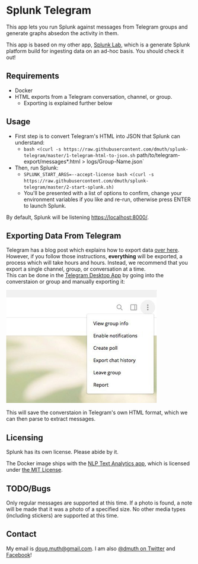 
# Splunk Telegram

This app lets you run Splunk against messages from Telegram groups and generate
graphs absedon the activity in them.

This app is based on my other app, <a href="https://github.com/dmuth/splunk-lab/">Splunk Lab</a>,
which is a generate Splunk platform build for ingesting data on an ad-hoc basis.
You should check it out!


## Requirements

- Docker
- HTML exports from a Telegram conversation, channel, or group.
   - Exporting is explained further below


## Usage

- First step is to convert Telegram's HTML into JSON that Splunk can understand:
   - `bash <(curl -s https://raw.githubusercontent.com/dmuth/splunk-telegram/master/1-telegram-html-to-json.sh` path/to/telegram-export/messages\*.html > logs/Group-Name.json`
- Then, run Splunk:
   - `SPLUNK_START_ARGS=--accept-license bash <(curl -s https://raw.githubusercontent.com/dmuth/splunk-telegram/master/2-start-splunk.sh)`
   - You'll be presented with a list of options to confirm, change your environment variables if you like and re-run, otherwise press ENTER to launch Splunk.

By default, Splunk will be listening <a href="https://localhost:8000/">https://localhost:8000/</a>.


## Exporting Data From Telegram

Telegram has a blog post which explains how to export data <a href="https://telegram.org/blog/export-and-more">over here</a>.
However, if you follow those instructions, **everything** will be exported, a process which will take hours and hours.
Instead, we recommend that you export a single channel, group, or conversation at a time.  
This can be done in the <a href="https://desktop.telegram.org/">Telegram Desktop App</a>
by going into the converstaion or group and manually exporting it:

<img src="./img/telegram-desktop-export.jpg" />

This will save the converstaion in Telegram's own HTML format, which we can then
parse to extract messages.


## Licensing

Splunk has its own license.  Please abide by it.

The Docker image ships with the <a href="https://splunkbase.splunk.com/app/4066/">NLP Text Analytics app</a>, which is licensed under <a href="https://github.com/geekusa/nlp-text-analytics/blob/master/LICENSE/LICENSE.txt">the MIT License</a>.


## TODO/Bugs

Only regular messages are supported at this time.  If a photo is found, a note will
be made that it was a photo of a specified size.  No other media types (including stickers)
are supported at this time.


## Contact

My email is doug.muth@gmail.com.  I am also <a href="http://twitter.com/dmuth">@dmuth on Twitter</a> 
and <a href="http://facebook.com/dmuth">Facebook</a>!


